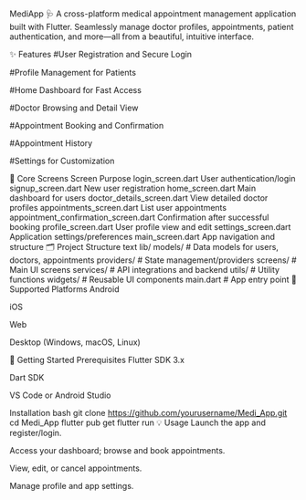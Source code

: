 MediApp 🩺
A cross-platform medical appointment management application built with Flutter. Seamlessly manage doctor profiles, appointments, patient authentication, and more—all from a beautiful, intuitive interface.

✨ Features
#User Registration and Secure Login

#Profile Management for Patients

#Home Dashboard for Fast Access

#Doctor Browsing and Detail View

#Appointment Booking and Confirmation

#Appointment History

#Settings for Customization

📲 Core Screens
Screen	Purpose
login_screen.dart	User authentication/login
signup_screen.dart	New user registration
home_screen.dart	Main dashboard for users
doctor_details_screen.dart	View detailed doctor profiles
appointments_screen.dart	List user appointments
appointment_confirmation_screen.dart	Confirmation after successful booking
profile_screen.dart	User profile view and edit
settings_screen.dart	Application settings/preferences
main_screen.dart	App navigation and structure
🗂️ Project Structure
text
lib/
  models/        # Data models for users, doctors, appointments
  providers/     # State management/providers
  screens/       # Main UI screens
  services/      # API integrations and backend
  utils/         # Utility functions
  widgets/       # Reusable UI components
  main.dart      # App entry point
🚦 Supported Platforms
Android

iOS

Web

Desktop (Windows, macOS, Linux)

🚀 Getting Started
Prerequisites
Flutter SDK 3.x

Dart SDK

VS Code or Android Studio

Installation
bash
git clone https://github.com/yourusername/Medi_App.git
cd Medi_App
flutter pub get
flutter run
💡 Usage
Launch the app and register/login.

Access your dashboard; browse and book appointments.

View, edit, or cancel appointments.

Manage profile and app settings.
